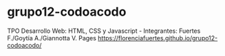 # grupo12-codoacodo
TPO Desarrollo Web: HTML, CSS y Javascript - Integrantes: Fuertes F./Goytía A./Giannotta V.
Pages https://florenciafuertes.github.io/grupo12-codoacodo/
